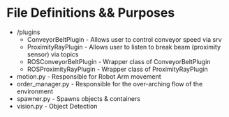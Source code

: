 # File Definitions && Purposes

- /plugins
    - ConveyorBeltPlugin - Allows user to control conveyor speed via srv
    - ProximityRayPlugin - Allows user to listen to break beam (proximity sensor) via topics
    - ROSConveyorBeltPlugin - Wrapper class of ConveyorBeltPlugin
    - ROSProximityRayPlugin - Wrapper class of ProximityRayPlugin
- motion.py - Responsible for Robot Arm movement
- order_manager.py - Responsible for the over-arching flow of the environment
- spawner.py - Spawns objects & containers
- vision.py - Object Detection
